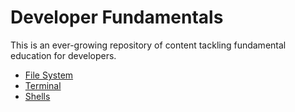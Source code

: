 # Developer Fundamentals

This is an ever-growing repository of content tackling fundamental education for developers.

- [File System](./file-system)
- [Terminal](./terminal/)
- [Shells](./shells)